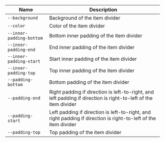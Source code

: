 
| Name | Description |
| --- | --- |
| `--background` | Background of the item divider |
| `--color` | Color of the item divider |
| `--inner-padding-bottom` | Bottom inner padding of the item divider |
| `--inner-padding-end` | End inner padding of the item divider |
| `--inner-padding-start` | Start inner padding of the item divider |
| `--inner-padding-top` | Top inner padding of the item divider |
| `--padding-bottom` | Bottom padding of the item divider |
| `--padding-end` | Right padding if direction is left-to-right, and left padding if direction is right-to-left of the item divider |
| `--padding-start` | Left padding if direction is left-to-right, and right padding if direction is right-to-left of the item divider |
| `--padding-top` | Top padding of the item divider |

